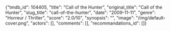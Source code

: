 {"tmdb_id": 104405, "title": "Call of the Hunter", "original_title": "Call of the Hunter", "slug_title": "call-of-the-hunter", "date": "2009-11-11", "genre": "Horreur / Thriller", "score": "2.0/10", "synopsis": "", "image": "/img/default-cover.png", "actors": [], "comments": [], "recommandations_id": []}